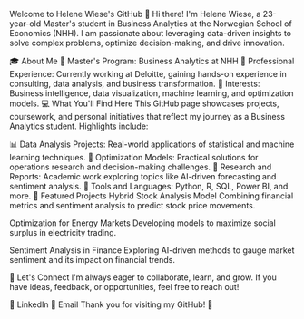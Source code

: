 Welcome to Helene Wiese's GitHub
👋 Hi there! I'm Helene Wiese, a 23-year-old Master's student in Business Analytics at the Norwegian School of Economics (NHH). I am passionate about leveraging data-driven insights to solve complex problems, optimize decision-making, and drive innovation.

🎓 About Me
🌟 Master's Program: Business Analytics at NHH
💼 Professional Experience: Currently working at Deloitte, gaining hands-on experience in consulting, data analysis, and business transformation.
🧠 Interests: Business intelligence, data visualization, machine learning, and optimization models.
💻 What You'll Find Here
This GitHub page showcases projects, coursework, and personal initiatives that reflect my journey as a Business Analytics student. Highlights include:

📊 Data Analysis Projects: Real-world applications of statistical and machine learning techniques.
🚀 Optimization Models: Practical solutions for operations research and decision-making challenges.
🧾 Research and Reports: Academic work exploring topics like AI-driven forecasting and sentiment analysis.
🔧 Tools and Languages: Python, R, SQL, Power BI, and more.
🌟 Featured Projects
Hybrid Stock Analysis Model
Combining financial metrics and sentiment analysis to predict stock price movements.

Optimization for Energy Markets
Developing models to maximize social surplus in electricity trading.

Sentiment Analysis in Finance
Exploring AI-driven methods to gauge market sentiment and its impact on financial trends.

🚀 Let's Connect
I'm always eager to collaborate, learn, and grow. If you have ideas, feedback, or opportunities, feel free to reach out!

💼 LinkedIn
📧 Email
Thank you for visiting my GitHub! 🌟

